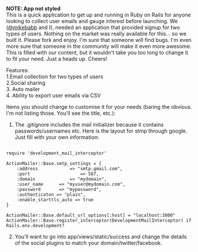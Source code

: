 <b>NOTE: App not styled</b><br />
This is a quick application to get up and running in Ruby on Rails for anyone looking to collect user emails and gauge interest before launching. We ([@mikebabb](http://github.com/mikebabb) and I), needed an application that provided signup for two types of users. Nothing on the market was really available for this… so we built it. Please fork and enjoy. I'm sure that someone will find bugs. I'm even more sure that someone in the community will make it even more awesome. This is filled with our content, but it wouldn't take you too long to change it to fit your need. Just a heads up. 
Cheers!

Features: <br />
1.Email collection for two types of users <br />
2.Social sharing <br />
3. Auto mailer <br />
4. Ability to export user emails via CSV <br />

Items you should change to customise it for your needs (baring the obvious. I'm not listing those. You'll see the title, etc.):

1. The .gitignore includes the mail initializer because it contains passwords/usernames etc. Here is the layout for stmp through google. Just fill with your own information:

<pre><code>
require 'development_mail_interceptor'

ActionMailer::Base.smtp_settings = {
	:address			=> "smtp.gmail.com",
	:port					=> 587,
	:domain 			=> "mydomain",
	:user_name 		=> "myuser@mydomain.com",
	:password 		=> "mypassword",
	:authenticaton => "plain",
	:enable_starttls_auto => true
}

ActionMailer::Base.default_url_options[:host] = "localhost:3000"
ActionMailer::Base.register_interceptor(DevelopmentMailInterceptor) if Rails.env.development?</code></pre>

2. You'll want to go into app/views/static/success and change the details of the social plugins to match your domain/twitter/facebook.  